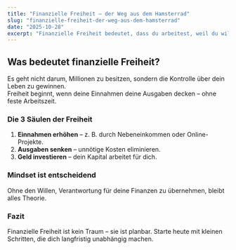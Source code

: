 ```yaml
---
title: "Finanzielle Freiheit – der Weg aus dem Hamsterrad"
slug: "finanzielle-freiheit-der-weg-aus-dem-hamsterrad"
date: "2025-10-28"
excerpt: "Finanzielle Freiheit bedeutet, dass du arbeitest, weil du willst – nicht weil du musst. Hier erfährst du, wie du sie Schritt für Schritt erreichst."
---
```


## Was bedeutet finanzielle Freiheit?

Es geht nicht darum, Millionen zu besitzen, sondern die Kontrolle über dein Leben zu gewinnen.  
Freiheit beginnt, wenn deine Einnahmen deine Ausgaben decken – ohne feste Arbeitszeit.

### Die 3 Säulen der Freiheit
1. **Einnahmen erhöhen** – z. B. durch Nebeneinkommen oder Online-Projekte.  
2. **Ausgaben senken** – unnötige Kosten eliminieren.  
3. **Geld investieren** – dein Kapital arbeitet für dich.

### Mindset ist entscheidend
Ohne den Willen, Verantwortung für deine Finanzen zu übernehmen, bleibt alles Theorie.

### Fazit
Finanzielle Freiheit ist kein Traum – sie ist planbar. Starte heute mit kleinen Schritten, die dich langfristig unabhängig machen.
